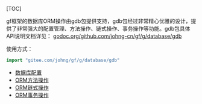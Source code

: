 [TOC]

gf框架的数据库ORM操作由gdb包提供支持，gdb包经过非常精心优雅的设计，提供了非常强大的配置管理、方法操作、链式操作、事务操作等功能。gdb包具体API说明文档详见： [godoc.org/github.com/johng-cn/gf/g/database/gdb](https://godoc.org/github.com/johng-cn/gf/g/database/gdb) 

使用方式：
```go
import "gitee.com/johng/gf/g/database/gdb"
```

* [数据库配置](数据库配置.md)
* [ORM方法操作](ORM方法操作.md)
* [ORM链式操作](ORM链式操作.md)
* [ORM事务操作](ORM事务操作.md)




